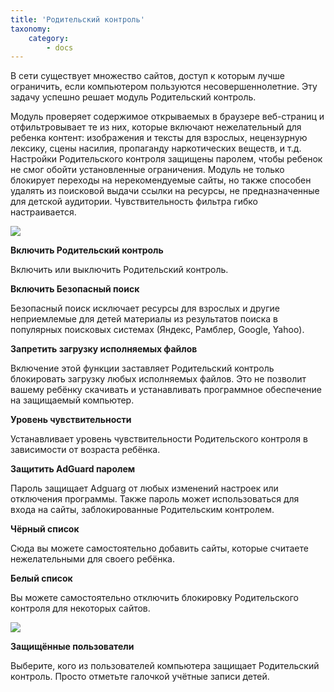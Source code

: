 ```yaml
---
title: 'Родительский контроль'
taxonomy:
    category:
        - docs
---
```


В сети существует множество сайтов, доступ к которым лучше ограничить, если компьютером пользуются несовершеннолетние. Эту задачу успешно решает модуль Родительский контроль.

Модуль проверяет содержимое открываемых в браузере веб-страниц и отфильтровывает те из них, которые включают нежелательный для ребенка контент: изображения и тексты для взрослых, нецензурную лексику, сцены насилия, пропаганду наркотических веществ, и т.д. Настройки Родительского контроля защищены паролем, чтобы ребенок не смог обойти установленные ограничения. Модуль не только блокирует переходы на нерекомендуемые сайты, но также способен удалять из поисковой выдачи ссылки на ресурсы, не предназначенные для детской аудитории. Чувствительность фильтра гибко настраивается. 

<img src="https://cdn.adguard.com/public/Adguard/kb/newscreenshots/Ru/Windows7.1/parentalcontrolRu.png" />

**Включить Родительский контроль**

Включить или выключить Родительский контроль.

**Включить Безопасный поиск**

Безопасный поиск исключает ресурсы для взрослых и другие неприемлемые для детей материалы из результатов поиска в популярных поисковых системах (Яндекс, Рамблер, Google, Yahoo).

**Запретить загрузку исполняемых файлов**

Включение этой функции заставляет Родительский контроль блокировать загрузку любых исполняемых файлов. Это не позволит вашему ребёнку скачивать и устанавливать программное обеспечение на защищаемый  компьютер.

**Уровень чувствительности**

Устанавливает уровень чувствительности Родительского контроля в зависимости от возраста ребёнка.

**Защитить AdGuard паролем**

Пароль защищает Adguarg от любых изменений настроек или отключения программы. Также пароль может использоваться для входа на сайты, заблокированные Родительским контролем.

**Чёрный список**

Сюда вы можете самостоятельно добавить сайты, которые считаете нежелательными для своего ребёнка.

**Белый список**

Вы можете самостоятельно отключить блокировку Родительского контроля для некоторых сайтов.

<img src="https://cdn.adguard.com/public/Adguard/kb/newscreenshots/Ru/Windows7.1/protectedusersRu.png" />

**Защищённые пользователи**

Выберите, кого из пользователей компьютера защищает Родительский контроль. Просто отметьте галочкой учётные записи детей.
